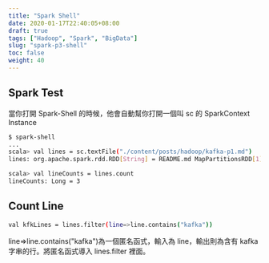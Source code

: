 ```yaml
---
title: "Spark Shell"
date: 2020-01-17T22:40:05+08:00
draft: true
tags: ["Hadoop", "Spark", "BigData"]
slug: "spark-p3-shell"
toc: false
weight: 40
---
```


## Spark Test

當你打開 Spark-Shell 的時候，他會自動幫你打開一個叫 sc 的 SparkContext Instance

```bash
$ spark-shell
...
scala> val lines = sc.textFile("./content/posts/hadoop/kafka-p1.md")
lines: org.apache.spark.rdd.RDD[String] = README.md MapPartitionsRDD[1] at textFile at <console>:24

scala> val lineCounts = lines.count
lineCounts: Long = 3
```

## Count Line

```bash
val kfkLines = lines.filter(line=>line.contains("kafka"))
```

line=>line.contains("kafka")為一個匿名函式，輸入為 line，輸出則為含有 kafka 字串的行。將匿名函式導入 lines.filter 裡面。
